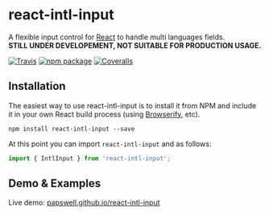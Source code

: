 react-intl-input
================

A flexible input control for [React](http://facebook.github.io/react/index.html) to handle multi languages fields.  
__STILL UNDER DEVELOPEMENT, NOT SUITABLE FOR PRODUCTION USAGE.__

[![Travis][build-badge]][build]
[![npm package][npm-badge]][npm]
[![Coveralls][coveralls-badge]][coveralls]


## Installation

The easiest way to use react-intl-input is to install it from NPM and include it in your own React build process (using [Browserify](http://browserify.org), etc).

```
npm install react-intl-input --save
```

At this point you can import `react-intl-input` and as follows:

```js
import { IntlInput } from 'react-intl-input';
```

## Demo & Examples

Live demo: [papswell.github.io/react-intl-input](https://papswell.github.io/react-intl-input)



[build-badge]: https://img.shields.io/travis/papswell/react-intl-input/master.png?style=flat-square
[build]: https://travis-ci.org/papswell/react-intl-input

[npm-badge]: https://img.shields.io/npm/v/npm-package.png?style=flat-square
[npm]: https://www.npmjs.org/package/react-intl-input

[coveralls-badge]: https://img.shields.io/coveralls/papswell/react-intl-input/master.png?style=flat-square
[coveralls]: https://coveralls.io/github/papswell/react-intl-input
